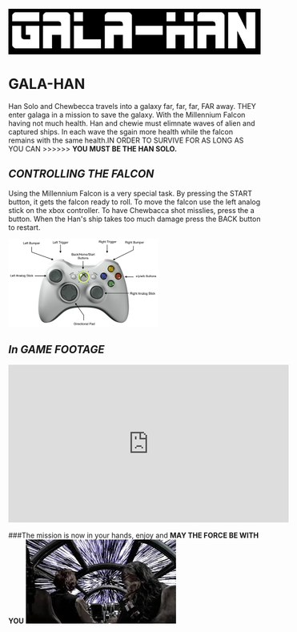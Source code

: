 ![alt text](https://raw.githubusercontent.com/Zantastic01/GALA-Han/master/Title.PNG)

# **GALA-HAN**
Han Solo and Chewbecca travels into a galaxy far, far, far, FAR away. THEY enter galaga in a mission to save the galaxy. With the Millennium Falcon having not much health. Han and chewie must elimnate waves of alien and captured ships. In each wave the sgain more health while the falcon remains with the same health.IN ORDER TO SURVIVE FOR AS LONG AS YOU CAN >>>>>> **YOU MUST BE THE HAN SOLO.** 

## _CONTROLLING THE FALCON_
Using the Millennium Falcon is a very special task. By pressing the START button, it gets the falcon ready to roll. To move the falcon use the left analog stick on the xbox controller. To have Chewbacca shot misslies, press the a button. When the Han's ship takes too much damage press the BACK button to restart. 


![alt text](https://raw.githubusercontent.com/Zantastic01/GALA-Han/master/controller_layout.png "CONTROLLER")



## _In GAME FOOTAGE_
<iframe width="560" height="315" src="https://www.youtube.com/embed/woDy9TPTPug" frameborder="0" allow="autoplay; encrypted-media" allowfullscreen></iframe>










###The mission is now in your hands, enjoy and **MAY THE FORCE BE WITH YOU**
![alt text](https://raw.githubusercontent.com/Zantastic01/GALA-Han/master/end.jpg)
